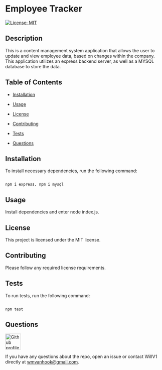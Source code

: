
# Employee Tracker

[![License: MIT](https://img.shields.io/badge/License-MIT-yellow.svg)](https://opensource.org/licenses/MIT)

## Description
  
This is a content management system application that allows the user to update and view employee data, based on changes within the company. This application utilizes an express backend server, as well as a MYSQL database to store the data.

## Table of Contents

* [Installation](#installation)

* [Usage](#usage)
  
* [License](#license)

* [Contributing](#contributing)

* [Tests](#tests)

* [Questions](#questions)

## Installation 

To install necessary dependencies, run the following command: 

```

npm i express, npm i mysql

```

## Usage

Install dependencies and enter node index.js.

## License

This project is licensed under the MIT license.

## Contributing 

Please follow any required license requirements.

## Tests 

To run tests, run the following command:

```

npm test

```

## Questions

<img src ="https://avatars2.githubusercontent.com/u/61336802?v=4" alt="Github profile image" width="50px" height="50px" />

If you have any questions about the repo, open an issue or contact WillV1 directly at wmvanhook@gmail.com.

